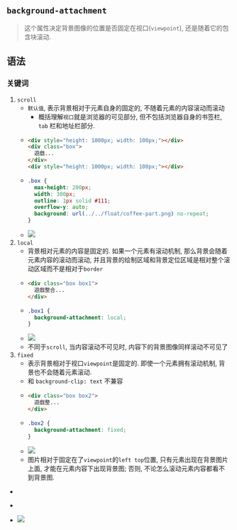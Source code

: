 ## `background-attachment`
> 这个属性决定背景图像的位置是否固定在视口(`viewpoint`), 还是随着它的包含块滚动.
## 语法
### 关键词
1. `scroll`
    - `默认值`, 表示背景相对于元素自身的固定的, 不随着元素的内容滚动而滚动
      - 概括理解`视口`就是浏览器的可见部分, 但不包括浏览器自身的书签栏, `tab` 栏和地址栏部分.
    - ```html
      <div style="height: 1000px; width: 100px;"></div>
      <div class="box">
        遊戲...
      </div>
      <div style="height: 1000px; width: 100px;"></div>
    - ```css
      .box {
        max-height: 200px;
        width: 300px;
        outline: 1px solid #111;
        overflow-y: auto;
        background: url(../../float/coffee-part.png) no-repeat;
      }
    - ![](../../image/background-attachment-scroll.gif)
2. `local`
    - 背景相对元素的内容是固定的. 如果一个元素有滚动机制, 那么背景会随着元素内容的滚动而滚动, 并且背景的绘制区域和背景定位区域是相对整个滚动区域而不是相对于`border`
    - ```html
      <div class="box box1">
        遊戲整合...
      </div>
    - ```css
      .box1 {
        background-attachment: local;
      }
    - ![](../../image/background-attachment-local.gif)
    - 不同于`scroll`, 当内容滚动不可见时, 内容下的背景图像同样滚动不可见了
3. `fixed`
    - 表示背景相对于视口`viewpoint`是固定的. 即使一个元素拥有滚动机制, 背景也不会随着元素滚动.
    - 和 `background-clip: text` 不兼容
    - ```html
      <div class="box box2">
        遊戲整...
      </div>
    - ```css
      .box2 {
        background-attachment: fixed;
      }
    - ![](../../image/background-attachment-fixed.gif)
    - 图片相对于固定在了`viewpoint`的`left top`位置, 只有元素出现在背景图片上面, 才能在元素内容下出现背景图; 否则, 不论怎么滚动元素内容都看不到背景图.
- ```html
- ```css
- ![](../../image/)